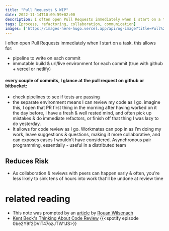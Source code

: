 ```yaml
---
title: "Pull Requests & WIP"
date: 2022-11-14T10:09:59+02:00
description: I often open Pull Requests immediately when I start on a task.
tags: [process, refactoring, collaboration, communication]
images: ['https://images-here-hugo.vercel.app/api/og-image?title=Pull%20Requests%20%26%20WIP']
---
```


I often open Pull Requests immediately when I start on a task. this allows for:

- pipeline to write on each commit
- immutable build & url/live environment for each commit (true with github + vercel or netlify)

#### every couple of commits, I glance at the pull request on github or bitbucket:

- check pipelines to see if tests are passing
- the separate environment means I can review my code as I go. imagine this, I open that PR first thing in the morning after having worked on it the day before, I have a fresh & well rested mind, and often pick up mistakes & do immediate refactors, or finish off that thing I was lazy to do yesterday.
- It allows for code review as I go. Workmates can pop in as I’m doing my work, leave suggestions & questions, making it more collaborative, and can exposes cases I wouldn’t have considered. Asynchronous pair programming, essentially - useful in a distributed team

## Reduces Risk
- As collaboration & reviews with peers can happen early & often, you're less likely to sink tens of hours into work that'll be undone at review time

# related reading
- This note was prompted by an [article](https://martinfowler.com/articles/ship-show-ask.html) by [Rouan Wilsenach](https://www.rouanw.com/)
- [Kent Beck's Thinking About Code Review](https://tidyfirst.substack.com/p/thinking-about-code-review/)
{{<spotify episode 0be2Y9f2DViT47ozJTW1JS>}}
